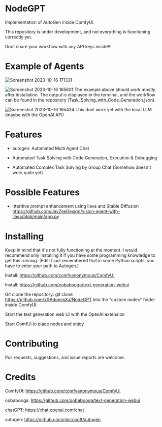 # NodeGPT
Implementation of AutoGen inside ComfyUI.

This repository is under development, and not everything is functioning correctly yet.

Dont share your workflow with any API keys inside!!!

# Example of Agents 

![Screenshot 2023-10-16 171331](https://github.com/xXAdonesXx/NodeGPT/assets/66518617/3f7aaef7-3525-4331-8445-82f5be719b60)


![Screenshot 2023-10-16 165601](https://github.com/xXAdonesXx/NodeGPT/assets/66518617/226498be-fd20-4db8-821f-40e3b22b09ec)
The example above should work mostly after installation. The output is displayed in the terminal, and the workflow can be found in the repository (Task_Solving_with_Code_Generation.json).

![Screenshot 2023-10-16 165434](https://github.com/xXAdonesXx/NodeGPT/assets/66518617/9b694d65-f890-415d-9075-9d1bcbd92b12)
This dont work yet with the local LLM (maybe with the OpenAI API)


# Features
- autogen: Automated Multi Agent Chat
  
- Automated Task Solving with Code Generation, Execution & Debugging

- Automated Complex Task Solving by Group Chat (Somehow doesn't work quite yet)

# Possible Features
- Itteritive prompt enhancement using llava and Stable Diffusion https://github.com/JayZeeDesign/vision-agent-with-llava/blob/main/app.py

# Installing
Keep in mind that it's not fully functioning at the moment. I would recommend only installing it if you have some programming knowledge to get this running. (Edit: I just remembered that in some Python scripts, you have to enter your path to Autogen.)

Install: https://github.com/comfyanonymous/ComfyUI

Install: https://github.com/oobabooga/text-generation-webui

Git clone the repository: git clone https://github.com/xXAdonesXx/NodeGPT into the "custom nodes" folder inside ComfyUI

Start the text generation web UI with the OpenAI extension

Start ComfUI to place nodes and enjoy

# Contributing
Pull requests, suggestions, and issue reports are welcome.

# Credits
ComfyUI: https://github.com/comfyanonymous/ComfyUI

oobabooga: https://github.com/oobabooga/text-generation-webui

chatGPT: https://chat.openai.com/chat

autogen: https://github.com/microsoft/autogen
